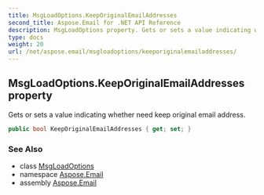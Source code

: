 ```yaml
---
title: MsgLoadOptions.KeepOriginalEmailAddresses
second_title: Aspose.Email for .NET API Reference
description: MsgLoadOptions property. Gets or sets a value indicating whether need keep original email address
type: docs
weight: 20
url: /net/aspose.email/msgloadoptions/keeporiginalemailaddresses/
---
```

## MsgLoadOptions.KeepOriginalEmailAddresses property

Gets or sets a value indicating whether need keep original email address.

```csharp
public bool KeepOriginalEmailAddresses { get; set; }
```

### See Also

* class [MsgLoadOptions](../)
* namespace [Aspose.Email](../../msgloadoptions/)
* assembly [Aspose.Email](../../../)


